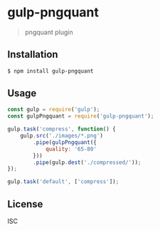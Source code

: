 # gulp-pngquant

> pngquant plugin

## Installation

```bash
$ npm install gulp-pngquant
```

## Usage

```js
const gulp = require('gulp');
const gulpPngquant = require('gulp-pngquant');

gulp.task('compress', function() {
    gulp.src('./images/*.png')
        .pipe(gulpPngquant({
            quality: '65-80'
        }))
        .pipe(gulp.dest('./compressed/'));
});

gulp.task('default', ['compress']);
```

## License

ISC